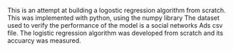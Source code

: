 This is an attempt at building a logostic regression algorithm from scratch.
This was implemented with python, using the numpy library
The dataset used to verify the performance of the model is a social networks Ads csv file. 
The logistic regression algorithm was developed from scratch and its accuarcy was measured. 